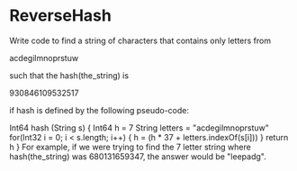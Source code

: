 # ReverseHash

Write code to find a string of characters that contains only letters from

acdegilmnoprstuw

such that the hash(the_string) is

930846109532517

if hash is defined by the following pseudo-code:

Int64 hash (String s)
{
    Int64 h = 7
    String letters = "acdegilmnoprstuw"
    for(Int32 i = 0; i < s.length; i++) 
    {
         h = (h * 37 + letters.indexOf(s[i]))
    }
    return h
}
For example, if we were trying to find the 7 letter string where hash(the_string) was 680131659347, the answer would be "leepadg".
